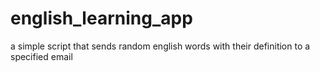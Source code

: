 # english_learning_app
a simple script that sends random english words with their definition to a specified email
